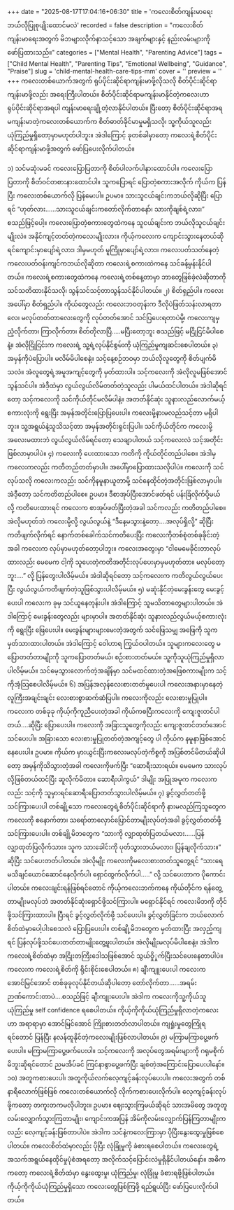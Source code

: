 +++
date = "2025-08-17T17:04:16+06:30"
title = 'ကလေးစိတ်ကျန်းမာရေး ဘယ်လိုပြုစုပျိုးထောင်မလဲ'
recorded = false
description = "ကလေးစိတ်ကျန်းမာရေးအတွက် မိဘများလိုက်နာသင့်သော အချက်များနှင့် နည်းလမ်းများကို ဖော်ပြထားသည်။"
categories = ["Mental Health", "Parenting Advice"]
tags = ["Child Mental Health", "Parenting Tips", "Emotional Wellbeing", "Guidance", "Praise"]
slug = 'child-mental-health-care-tips-mm'
cover = ''
preview = ''
+++
ကလေးတစ်ယောက်အတွက် ရုပ်ပိုင်းဆိုင်ရာကျန်းမာဖို့လိုသလို စိတ်ပိုင်းဆိုင်ရာကျန်းမာဖို့လည်း အရေးကြီးပါတယ်။ စိတ်ပိုင်းဆိုင်ရာမကျန်းမာနိုင်တဲ့ကလေးဟာ ရုပ်ပိုင်းဆိုင်ရာအရပါ ကျန်းမာရေးချို့တဲ့လာနိုင်ပါတယ်။ ပြီးတော့ စိတ်ပိုင်းဆိုင်ရာအရ မကျန်းမာတဲ့ကလေးတစ်ယောက်က စိတ်ဓာတ်ခိုင်မာမှုမရှိသလို၊ သူ့ကိုယ်သူလည်း ယုံကြည်မှုရှိတော့မှာမဟုတ်ပါဘူး။ အဲဒါကြောင့် ခုတစ်ခါမှာတော့ ကလေးရဲ့စိတ်ပိုင်းဆိုင်ရာကျန်းမာဖို့အတွက် ဖော်ပြပေးလိုက်ပါတယ်။

၁) သင်မဆုံးမခင် ကလေးပြောပြတာကို စိတ်ပါလက်ပါနားထောင်ပါ။
ကလေးပြောပြတာကို စိတ်ဝင်တစားနားထောင်ပါ။ သူကပြောရင် ပြောတဲ့စကားအလိုက် ကိုယ်က ပြန်ပြီး ကလေးတစ်ယောက်လို ပြန်မေးပါ။ ဥပမာ။ သားသူငယ်ချင်းကဘယ်လိုဆိုပြီး ပြောရင် “ဟုတ်လား……သားသူငယ်ချင်းကတော်လိုက်တာနော်၊ သားကိုချစ်ရဲ့လား၊” စသည်ဖြင့်ပေါ့။ ကလေးပြောတဲ့စကားတွေထဲကနေ သူငယ်ချင်းက ဘယ်လိုသူငယ်ချင်းမျိုးလဲ။ အနိုင်ကျင့်တတ်တဲ့ကလေးမျိုးလား။ ကိုယ့်ကလေးက ကျောင်းသွားနေတယ်ဆိုရင်ကျောင်းမှာပျော်ရဲ့လား၊ ဒါမှမဟုတ် မူကြိုမှာပျော်ရဲ့လား။ ကလေးပတ်သတ်နေတဲ့ ကလေးပတ်ဝန်းကျင်ကဘယ်လိုဆိုတာ ကလေးရဲ့စကားထဲကနေ သင်ခန့်မှန်းနိုင်ပါတယ်။ ကလေးရဲ့စကားတွေထဲကနေ ကလေးရဲ့တစ်နေ့တာမှာ ဘာတွေဖြစ်ခဲ့လဲဆိုတာကို သင်သတိထားနိုင်သလို၊ သွန်သင်သင့်တာသွန်သင်နိုင်ပါတယ်။
၂) စိတ်ရှည်ပါ။
ကလေးအပေါ်မှာ စိတ်ရှည်ပါ။ ကိုယ်တွေလည်း ကလေးဘဝတုန်းက ဒီလိုပဲဖြတ်သန်းလာရတာလေ၊ မလုပ်တတ်တာလေးတွေကို လုပ်တတ်အောင် သင်ပြပေးရတာပဲမို့၊ ကလေးကျမှ ညံံ့လိုက်တာ၊ ကြာလိုက်တာ၊ စိတ်တိုလာပြီ…..မပြီးတော့ဘူး စသည်ဖြင့် မငြိုငြင်မိပါစေနဲ့။ အဲလိုငြိုငြင်းက ကလေးရဲ့ သူ့ရဲ့လုပ်နိုင်စွမ်းကို ယုံကြည်မှုကျဆင်းစေပါတယ်။
၃) အမှန်ကိုပဲပြောပါ။ မလိမ်မိပါစေနဲ့။
သင့်နေ့စဉ်ဘဝမှာ ဘယ်လိုလူတွေကို စိတ်ပျက်မိသလဲ။ အဲလူတွေရဲ့အမူအကျင့်တွေကို မှတ်ထားပါ။ သင့်ကလေးကို အဲလိုလူမဖြစ်အောင် သွန်သင်ပါ။ အဲဒီ့ထဲမှာ လွယ်လွယ်လိမ်တတ်တဲ့သူလည်း ပါမယ်ထင်ပါတယ်။ အဲဒါဆိုရင်တော့ သင့်ကလေးကို သင်ကိုယ်တိုင်မလိမ်ပါနဲ့။ အတတ်နိုင်ဆုံး သူနားလည်လောက်မယ့် စကားလုံးကို ရွေးပြီး အမှန်အတိုင်းပြောပြပေးပါ။ ကလေးမို့နားမလည်သင့်တာ မရှိပါဘူး။ သူ့အရွယ်နဲ့သူသိသင့်တာ အမှန်အတိုင်းရှင်းပြပါ။ သင်ကိုယ်တိုင်က ကလေးမို့အလေးမထားဘဲ လွယ်လွယ်လိမ်ရင်တော့ သေချာပါတယ် သင့်ကလေးလဲ သင့်အတိုင်းဖြစ်လာမှာပါပဲ။
၄) ကလေးကို ပေးထားသော ကတိကို ကိုယ်တိုင်တည်ပါစေ။ အဲဒါမှကလေးကလည်း ကတိတည်တတ်မှာပါ။
အပေါ်မှာပြောထားသလိုပါပဲ။ ကလေးကို သင်လုပ်သလို ကလေးကလည်း သင်ကိုနမူနာယူတာမို့ သင်နေထိုင်တဲ့အတိုင်းဖြစ်လာမှာပါ။ အဲဒီ့တော့ သင်ကတိတည်ပါစေ။ ဥပမာ။ ဒီစာအုပ်ပြီးအောင်ဖတ်ရင် ပန်းခြံလိုက်ပို့မယ် လို့ ကတိပေးထားရင် ကလေးက စာအုပ်ဖတ်ပြီးတဲ့အခါ သင်ကလည်း ကတိတည်ပါစေ။ အဲလိုမဟုတ်ဘဲ ကလေးမို့လို့ လွယ်လွယ်နဲ့ “ဒီနေ့မသွားနဲ့တော့….အလုပ်ရှိလို့” ဆိုပြီး ကတိဖျက်လိုက်ရင်
နောက်တစ်ခေါက်သင်ကတိပေးပြီး ကလေးကိုတစ်စုံတစ်ခုခိုင်းတဲ့အခါ ကလေးက လုပ်မှာမဟုတ်တော့ပါဘူး။ ကလေးအတွေးမှာ “ငါမေမေခိုင်းတာလုပ်ထားလည်း မေမေက ငါ့ကို သူပေးတဲ့ကတိအတိုင်းလုပ်ပေးမှာမှမဟုတ်တာ။ မလုပ်တော့ဘူး….” လို့ ပြန်တွေးပါလိမ့်မယ်။ အဲဒါဆိုရင်တော့ သင့်ကလေးက ကတိလွယ်လွယ်ပေးပြီး လွယ်လွယ်ကတိဖျက်တဲ့သူဖြစ်သွားပါလိမ့်မယ်။
၅) မဆုံးနိုင်တဲ့မေးခွန်းတွေ မေးခွင့်ပေးပါ
ကလေးက ခုမှ သင်ယူနေတုန်းပါ။ အဲဒါကြောင့် သူမသိတာတွေများပါတယ်။ အဲဒါကြောင့် မေးခွန်းတွေလည်း များမှာပါ။ အတတ်နိုင်ဆုံး သူနားလည်လွယ်မယ့်စကားလုံးကို ရွေးပြီး ဖြေပေးပါ။ မေးခွန်းများများမေးတဲ့အတွက် သင်ဖြေသမျှ အဖြေကို သူက မှတ်သားထားပါတယ်။ အဲဒါကြောင့် ဝေါဟာရ ကြွယ်ဝပါတယ်။ သူများကလေးတွေ မပြောတတ်တာမျိုးကို သူကပြောတတ်မယ်၊ စဉ်းစားတတ်မယ်။ သူ့ကိုသူယုံကြည်မှုရှိလာပါလိမ့်မယ်။ သင်မေ့သွားလောက်တဲ့အချိန်မှာ သင်မထင်ထားတဲ့အဖြေစကားမျိုးက သင့်ကိုအံ့သြစေပါလိမ့်မယ်။
၆) အပြန်အလှန်လေးစားတတ်မှုပေးပါ
ကလေးအနားမှာနေတဲ့လူကြီးအချင်းချင်း လေးစားစွာဆက်ဆံပြပါ။ ကလေးကိုလည်း လေးစားမှုပြုပါ။ ကလေးက တစ်ခုခု ကိုယ့်ကိုကူညီပေးတဲ့အခါ ကိုယ်ကစပြီးကလေးကို ကျေးဇူးတင်ပါတယ်….ဆိုပြီး ပြောပေးပါ။ ကလေးကို အခြားသူတွေကိုလည်း ကျေးဇူးတင်တတ်အောင် သင်ပေးပါ။ အခြားသော လေးစားမှုပြုတတ်တဲ့အကျင့်တွေ ပါ ကိုယ်က နမူနာဖြစ်အောင် နေပေးပါ။ ဥပမာ။ ကိုယ်က မှားယွင်းပြီးကလေးမလုပ်တဲ့ကိစ္စကို အပြစ်တင်မိတယ်ဆိုပါတော့ အမှန်ကိုသိသွားတဲ့အခါ ကလေးကိုဖက်ပြီး “ဆောရီးသားရယ်။ မေမေက သားလုပ်လို့ဖြစ်တယ်ထင်ပြီး ဆူလိုက်မိတာ။ ဆောရီးပါကွယ်” ဒါမျိုး အပြုအမူက ကလေးကလည်း သင့်ကို သူမှားရင်ဆောရီးပြောတတ်သွားပါလိမ့်မယ်။
၇) ခွင့်လွှတ်တတ်ဖို့သင်ကြားပေးပါ
တစ်ချို့သော ကလေးတွေရဲ့စိတ်ပိုင်းဆိုင်ရာကို နားမလည်ကြသူတွေက ကလေးကို စနောက်တာ၊ သရော်တာလှောင်ပြောင်တာမျိုးလုပ်တဲ့အခါ ခွင့်လွှတ်တတ်ဖို့သင်ကြားပေးပါ။ တစ်ချို့မိဘတွေက
“သားကို လျှာထုတ်ပြတယ်မလား……ပြန်လျှာထုတ်ပြလိုက်သား။ သူက သားခေါင်းကို ပုတ်သွားတယ်မလား၊ ပြန်ချလိုက်သား။” ဆိုပြီး သင်ပေးတတ်ပါတယ်။ အဲလိုမျိုး ကလေးကိုမလေးစားတတ်သူတွေ့ရင် “သားရေ မသိချင်ယောင်ဆောင်နေလိုက်ပါ၊ ရှောင်ထွက်လိုက်ပါ…..” လို့ သင်ပေးတာက ပိုကောင်းပါတယ်။ ကလေးချင်းရန်ဖြစ်ရင်တောင် ကိုယ့်ကလေးဘက်ကနေ ကိုယ်တိုင်က ရန်တွေ့တာမျိုးမလုပ်ဘဲ အတတ်နိုင်ဆုံးရှောင်ဖို့သင်ကြားပါ။ မရှောင်နိုင်ရင် ကလေးမိဘကို တိုင်ဖို့သင်ကြားထားပါ။ ပြီးရင် ခွင့်လွှတ်လိုက်ဖို့ သင်ပေးပါ။ ခွင့်လွှတ်ခြင်းက ဘယ်လောက်စိတ်ထဲမှာပေါ့ပါးစေသလဲ ပြောပြပေးပါ။ တစ်ချို့မိဘတွေက မှတ်ထားပြီး အလှည့်ကျရင် ပြန်လုပ်ဖို့သင်ပေးတတ်တာမျိုးတွေ့ဖူးပါတယ်။ အဲလိုမျိုးမလုပ်မိပါစေနဲ့။ အဲဒါက ကလေးရဲ့စိတ်ထဲမှာ အငြိုးတကြီးဒေါသဖြစ်အောင် သွယ်ဝှိုှုက်ပြီးသင်ပေးနေတာပါပဲ။ ကလေးက ကလေးရဲ့စိတ်ကို ရိုင်းစိုင်းစေပါတယ်။
၈) ချီးကျူးပေးပါ
ကလေးက အောင်မြင်အောင် တစ်ခုခုလုပ်နိုင်တယ်ဆိုပါတော့ တော်လိုက်တာ……အရမ်းဉာဏ်ကောင်းတာပဲ….စသည်ဖြင့် ချီးကျုးပေးပါ။ အဲဒါက ကလေးကိုသူ့ကိုယ်သူယုံကြည်မှု self confidence ရစေပါတယ်။ ကိုယ့်ကိုကိုယ်ယုံကြည်မှုရှိလာတဲ့ကလေးဟာ အရာရာမှာ အောင်မြင်အောင် ကြိုးစားတတ်လာပါတယ်။ ကျရှုံးမှုတွေကြုံရရင်တောင် ပြန်ပြီး နလန်ထူနိုင်တဲ့ကလေးမျိုးဖြစ်လာပါတယ်။
၉) မကြာမကြာပွေ့ဖက်ပေးပါ။
မကြာမကြာပွေ့ဖက်ပေးပါ။ သင့်ကလေးကို အလုပ်တွေအရမ်းများကို ဂရုမစိုက်မိဘူးဆိုရင်တောင် ညမအိပ်ခင် ကြင်နာစွာပွေ့ဖက်ပြီး ချစ်တဲ့အကြောင်းပြောပေးပါနော်။
၁၀) အတူကစားပေးပါ၊ အတူကိုယ်လက်လေ့ကျင့်ခန်းလုပ်ပေးပါ။
ကလေးအတွက် တစ်နာရီလောက်ဖြစ်ဖြစ် ကလေးတစ်ယောက်လို လိုက်ကစားပေးလိုက်ပါ။ လေ့ကျင့်ခန်းလုပ်ဖို့ကတော့ တကူးတကမလိုပါဘူး။ ဥပမာ။ ဈေးသွားကြမယ်ဆိုရင် သားအမိတွေ အတူတူလမ်းလျှောက်သွားကြတာမျိုး၊ ကျောင်းကအပြန် အိမ်ကိုလမ်းလျှောက်ပြန်ကြတာမျိုးကလည်း လေ့ကျင့်ခန်းဖြစ်တာပါပဲ။ အဲဒါက သင်နဲ့ကလေးကြားမှာ ပိုပြီးနွေးထွေးမှုဖြစ်စေပါတယ်။ ကလေးစိတ်ထဲမှာလည်း ပိုပြီး လုံခြုံမှုကို ခံစားရစေပါတယ်။
ကလေးတွေရဲ့အသက်အရွယ်နေထိုင်မှုပုံစံအရတော့ အလိုက်သင့်ပြောင်းလဲမှုရှိနိုင်ပါတယ်နော်။ အဓိကကတော့ ကလေးရဲ့စိတ်ထဲမှာ နွေးထွေးမှု၊ ယုံကြည်မှု၊ လုံခြုံမှု ခံစားရဖို့ဖြစ်ပါတယ်။ ကိုယ့်ကိုကိုယ်ယုံကြည်မှုရှိသော ကလေးတွေဖြစ်ကြဖို့ ရည်ရွယ်ပြီး ဖော်ပြပေးလိုက်ပါတယ်။ 